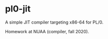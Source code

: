 # pl0-jit

A simple JIT compiler targeting x86-64 for PL/0.

Homework at NUAA (compiler, fall 2020).
